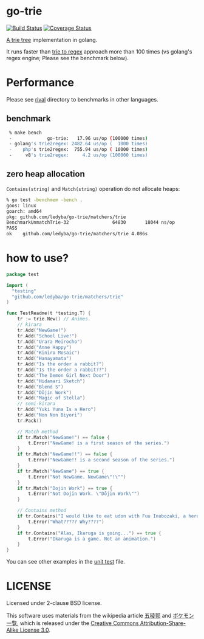 # go-trie

[![Build Status](https://travis-ci.org/ledyba/go-trie.svg?branch=master)](https://travis-ci.org/ledyba/go-trie)
[![Coverage Status](https://coveralls.io/repos/github/ledyba/go-trie/badge.svg?branch=master)](https://coveralls.io/github/ledyba/go-trie?branch=master)

[A trie tree](https://en.wikipedia.org/wiki/Trie) implementation in golang.

It runs faster than [trie to regex](http://google.com/search?q=trie+2+regex) approach more than 100 times (vs golang's regex engine; Please see the benchmark below).

# Performance

Please see [rival](https://github.com/ledyba/go-trie/tree/master/_rivals) directory to benchmarks in other languages.

## benchmark

```bash
 % make bench
 -             go-trie:   17.96 us/op (100000 times)
 - golang's trie2regex: 2482.64 us/op (  1000 times)
 -    php's trie2regex:  755.94 us/op ( 10000 times)
 -     v8's trie2regex:     4.2 us/op (100000 times)
```

## zero heap allocation

`Contains(string)` and `Match(string)` operation do not allocate heaps:

```bash
% go test -benchmem -bench .
goos: linux
goarch: amd64
pkg: github.com/ledyba/go-trie/matchers/trie
BenchmarkUnmatchTrie-32                64830       18044 ns/op         0 B/op        0 allocs/op
PASS
ok    github.com/ledyba/go-trie/matchers/trie 4.086s
```

# how to use?

```go
package test

import (
  "testing"
  "github.com/ledyba/go-trie/matchers/trie"
)

func TestReadme(t *testing.T) {
	tr := trie.New() // Animes.
	// kirara
	tr.Add("NewGame!")
	tr.Add("School Live!")
	tr.Add("Urara Meirocho")
	tr.Add("Anne Happy")
	tr.Add("Kiniro Mosaic")
	tr.Add("Hanayamata")
	tr.Add("Is the order a rabbit?")
	tr.Add("Is the order a rabbit??")
	tr.Add("The Demon Girl Next Door")
	tr.Add("Hidamari Sketch")
	tr.Add("Blend S")
	tr.Add("Dōjin Work")
	tr.Add("Magic of Stella")
	// semi-kirara
	tr.Add("Yuki Yuna Is a Hero")
	tr.Add("Non Non Biyori")
	tr.Pack()

	// Match method 
	if tr.Match("NewGame!") == false {
		t.Error("NewGame! is a first season of the series.")
	}
	if tr.Match("NewGame!!") == false {
		t.Error("NewGame!! is a second season of the series.")
	}
	if tr.Match("NewGame") == true {
		t.Error("Not NewGame. NewGame\"!\"")
	}
	if tr.Match("Dojin Work") == true {
		t.Error("Not Dojin Work. \"Dōjin Work\"")
	}

	// Contains method
	if tr.Contains("I would like to eat udon with Fuu Inubozaki, a hero in \"Yuki Yuna Is a Hero\".") == false {
		t.Error("What????? Why????")
	}
	if tr.Contains("Alas, Ikaruga is going...") == true {
		t.Error("Ikaruga is a game. Not an animation.")
	}
}

```

You can see other examples in the [unit test](https://github.com/ledyba/go-trie/blob/master/matchers/trie/trie_test.go) file.

# LICENSE

Licensed under 2-clause BSD license.

This software uses materials from the wikipedia article [五稜郭](https://ja.wikipedia.org/wiki/%E4%BA%94%E7%A8%9C%E9%83%AD) and [ポケモン一覧](https://ja.wikipedia.org/wiki/%E3%83%9D%E3%82%B1%E3%83%A2%E3%83%B3%E4%B8%80%E8%A6%A7), which is released under the <a href="https://creativecommons.org/licenses/by-sa/3.0/">Creative Commons Attribution-Share-Alike License 3.0</a>.

